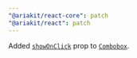 ```yaml
---
"@ariakit/react-core": patch
"@ariakit/react": patch
---
```


Added [`showOnClick`](https://ariakit.org/reference/combobox#showonclick) prop to [`Combobox`](https://ariakit.org/reference/combobox).
